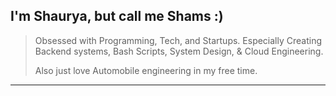 <h2>I'm Shaurya, but call me Shams :)</h2>

> Obsessed with Programming, Tech, and Startups. Especially Creating Backend systems, Bash Scripts, System Design, & Cloud Engineering.
>
> Also just love Automobile engineering in my free time.

---
